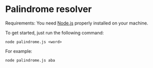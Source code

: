 # Palindrome resolver

Requirements: You need [Node.js](https://nodejs.org/en/download) properly installed on your machine.

To get started, just run the following command:

```
node palindrome.js <word>
```


For example:

```
node palindrome.js aba
```
